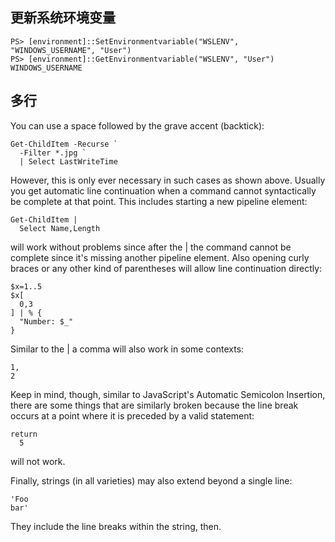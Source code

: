 ## 更新系统环境变量

    PS> [environment]::SetEnvironmentvariable("WSLENV", "WINDOWS_USERNAME", "User")
    PS> [environment]::GetEnvironmentvariable("WSLENV", "User")
    WINDOWS_USERNAME

## 多行

You can use a space followed by the grave accent (backtick):

```
Get-ChildItem -Recurse `
  -Filter *.jpg `
  | Select LastWriteTime
```

However, this is only ever necessary in such cases as shown above. Usually you get automatic line continuation when a command cannot syntactically be complete at that point. This includes starting a new pipeline element:

```
Get-ChildItem |
  Select Name,Length
```

will work without problems since after the | the command cannot be complete since it's missing another pipeline element. Also opening curly braces or any other kind of parentheses will allow line continuation directly:

```
$x=1..5
$x[
  0,3
] | % {
  "Number: $_"
}
```

Similar to the | a comma will also work in some contexts:

```
1,
2
```

Keep in mind, though, similar to JavaScript's Automatic Semicolon Insertion, there are some things that are similarly broken because the line break occurs at a point where it is preceded by a valid statement:

```
return
  5
```

will not work.

Finally, strings (in all varieties) may also extend beyond a single line:

```
'Foo
bar'
```

They include the line breaks within the string, then.

